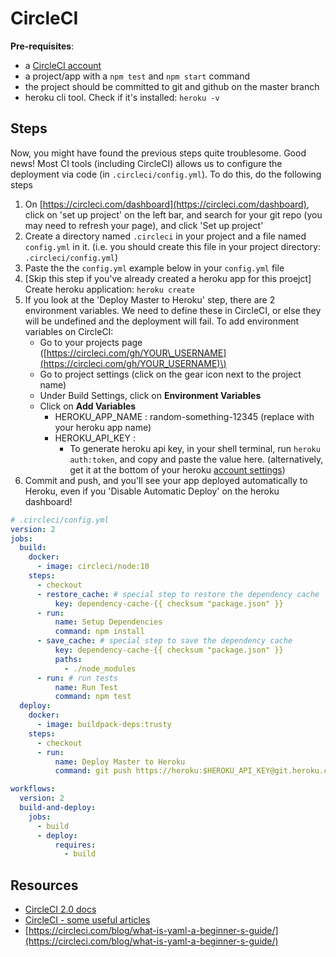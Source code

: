 # CircleCI

**Pre-requisites**:

* a [CircleCI account](https://circleci.com/dashboard)
* a project/app with a `npm test` and `npm start` command
* the project should be committed to git and github on the master branch
* heroku cli tool. Check if it's installed: `heroku -v`

## Steps

Now, you might have found the previous steps quite troublesome. Good news! Most CI tools \(including CircleCI\) allows us to configure the deployment via code \(in `.circleci/config.yml`\). To do this, do the following steps

1. On [https://circleci.com/dashboard](https://circleci.com/dashboard), click on 'set up project' on the left bar, and search for your git repo \(you may need to refresh your page\), and click 'Set up project'
2. Create a directory named `.circleci` in your project and a file named `config.yml` in it. \(i.e. you should create this file in your project directory: `.circleci/config.yml`\)
3. Paste the the `config.yml` example below in your `config.yml` file
4. \[Skip this step if you've already created a heroku app for this proejct\] Create heroku application: `heroku create`
5. If you look at the 'Deploy Master to Heroku' step, there are 2 environment variables. We need to define these in CircleCI, or else they will be undefined and the deployment will fail. To add environment variables on CircleCI:
   * Go to your projects page \([https://circleci.com/gh/YOUR\_USERNAME](https://circleci.com/gh/YOUR_USERNAME)\)
   * Go to project settings \(click on the gear icon next to the project name\)
   * Under Build Settings, click on **Environment Variables**
   * Click on **Add Variables**
     * HEROKU\_APP\_NAME : random-something-12345 \(replace with your heroku app name\)
     * HEROKU\_API\_KEY : 
       * To generate heroku api key, in your shell terminal, run `heroku auth:token`, and copy and paste the value here. \(alternatively, get it at the bottom of your heroku [account settings](https://dashboard.heroku.com/account)\)
6. Commit and push, and you'll see your app deployed automatically to Heroku, even if you 'Disable Automatic Deploy' on the heroku dashboard!

```yaml
# .circleci/config.yml
version: 2
jobs:
  build:
    docker:
      - image: circleci/node:10
    steps:
      - checkout
      - restore_cache: # special step to restore the dependency cache
          key: dependency-cache-{{ checksum "package.json" }}
      - run:
          name: Setup Dependencies
          command: npm install
      - save_cache: # special step to save the dependency cache
          key: dependency-cache-{{ checksum "package.json" }}
          paths:
            - ./node_modules
      - run: # run tests
          name: Run Test
          command: npm test
  deploy:
    docker:
      - image: buildpack-deps:trusty
    steps:
      - checkout
      - run:
          name: Deploy Master to Heroku
          command: git push https://heroku:$HEROKU_API_KEY@git.heroku.com/$HEROKU_APP_NAME.git master

workflows:
  version: 2
  build-and-deploy:
    jobs:
      - build
      - deploy:
          requires:
            - build
```

## Resources

* [CircleCI 2.0 docs](https://circleci.com/docs/2.0/)
* [CircleCI - some useful articles](https://circleci.com/docs/2.0/#further-resources-and-links)
* [https://circleci.com/blog/what-is-yaml-a-beginner-s-guide/](https://circleci.com/blog/what-is-yaml-a-beginner-s-guide/)

